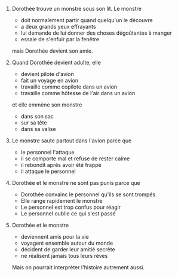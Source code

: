 ---
---

1. Dorothée trouve un monstre sous son lit. Le monstre

   * doit normalement partir quand quelqu'un le découvre
   * a deux grands yeux effrayants
   * lui demande de lui donner des choses dégoûtantes à manger
   * essaie de s'enfuir par la fenêtre

   mais Dorothée devient son amie.

2. Quand Dorothée devient adulte, elle

   * devient pilote d'avion
   * fait un voyage en avion
   * travaille comme copilote dans un avion
   * travaille comme hôtesse de l'air dans un avion

   et elle emmène son monstre

   * dans son sac
   * sur sa tête
   * dans sa valise

3. Le monstre saute partout dans l'avion parce que

   * le personnel l'attaque
   * il se comporte mal et refuse de rester calme
   * il rebondit après avoir été frappé
   * il attaque le personnel

4. Dorothée et le monstre ne sont pas punis parce que

   * Dorothée convainc le personnel qu'ils se sont trompés
   * Elle range rapidement le monstre
   * Le personnel est trop confus pour réagir
   * Le personnel oublie ce qui s'est passé

5. Dorothée et le monstre

   * deviennent amis pour la vie
   * voyagent ensemble autour du monde
   * décident de garder leur amitié secrète
   * ne réalisent jamais tous leurs rêves

   Mais on pourrait interpréter l'histoire autrement aussi.